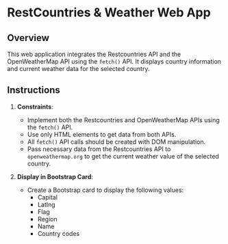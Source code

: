 # RestCountries & Weather Web App

## Overview
This web application integrates the Restcountries API and the OpenWeatherMap API using the `fetch()` API. It displays country information and current weather data for the selected country.

## Instructions

1. **Constraints**:
   - Implement both the Restcountries and OpenWeatherMap APIs using the `fetch()` API.
   - Use only HTML elements to get data from both APIs.
   - All `fetch()` API calls should be created with DOM manipulation.
   - Pass necessary data from the Restcountries API to `openweathermap.org` to get the current weather value of the selected country.
   
2. **Display in Bootstrap Card**:
   - Create a Bootstrap card to display the following values:
     - Capital
     - Latlng
     - Flag
     - Region
     - Name
     - Country codes



